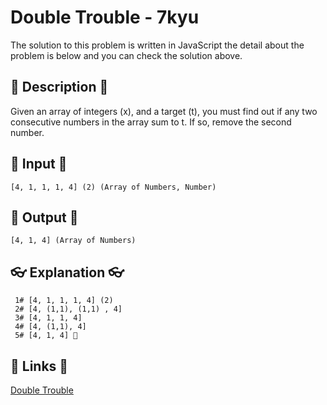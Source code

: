 # Double Trouble - 7kyu

The solution to this problem is written in JavaScript the detail about the problem is below and you can check the solution above.

## 💬 Description 💬

Given an array of integers (x), and a target (t), you must find out if any two consecutive numbers in the array sum to t. If so, remove the second number.

## 🥚 Input 🥚

```
[4, 1, 1, 1, 4] (2) (Array of Numbers, Number)
```

## 🐣 Output 🐣

```
[4, 1, 4] (Array of Numbers)
```

## 👓 Explanation 👓

```
 1# [4, 1, 1, 1, 4] (2)
 2# [4, (1,1), (1,1) , 4]
 3# [4, 1, 1, 4]
 4# [4, (1,1), 4]
 5# [4, 1, 4] 🎉
```

## 🔗 Links 🔗

[Double Trouble](https://www.codewars.com/kata/57f7796697d62fc93d0001b8)
